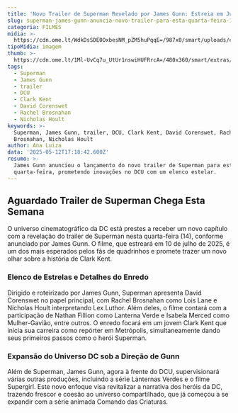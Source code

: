 ```yaml
---
title: 'Novo Trailer de Superman Revelado por James Gunn: Estreia em Julho de 2025'
slug: superman-james-gunn-anuncia-novo-trailer-para-esta-quarta-feira-14
categoria: FILMES
midia: >-
  https://cdn.ome.lt/WdkDsSDE0OxbesNM_pZM5huPqqE=/987x0/smart/uploads/conteudo/fotos/OMELETE_CAPA_-_2025-05-12T133509.093.png
tipoMidia: imagem
thumb: >-
  https://cdn.ome.lt/1Ml-UvCq7u_UtUr1nswiHUFRrcA=/480x360/smart/extras/conteudos/omelete_THUMB_-_2025-05-12T133455.588.png
tags:
  - Superman
  - James Gunn
  - trailer
  - DCU
  - Clark Kent
  - David Corenswet
  - Rachel Brosnahan
  - Nicholas Hoult
keywords: >-
  Superman, James Gunn, trailer, DCU, Clark Kent, David Corenswet, Rachel
  Brosnahan, Nicholas Hoult
author: Ana Luiza
data: '2025-05-12T17:18:42.600Z'
resumo: >-
  James Gunn anunciou o lançamento do novo trailer de Superman para esta
  quarta-feira, prometendo inovações no DCU com um elenco estelar.
---
```


## Aguardado Trailer de Superman Chega Esta Semana

<blockquote class="twitter-tweet"><a href="https://twitter.com/user/status/1921959493979496781"></a></blockquote>

O universo cinematográfico da DC está prestes a receber um novo capítulo com a revelação do trailer de Superman nesta quarta-feira (14), conforme anunciado por James Gunn. O filme, que estreará em 10 de julho de 2025, é um dos mais esperados pelos fãs de quadrinhos e promete trazer um novo olhar sobre a história de Clark Kent.

### Elenco de Estrelas e Detalhes do Enredo

Dirigido e roteirizado por James Gunn, Superman apresenta David Corenswet no papel principal, com Rachel Brosnahan como Lois Lane e Nicholas Hoult interpretando Lex Luthor. Além deles, o filme contará com a participação de Nathan Fillion como Lanterna Verde e Isabela Merced como Mulher-Gavião, entre outros. O enredo focará em um jovem Clark Kent que inicia sua carreira como repórter em Metrópolis, simultaneamente dando seus primeiros passos como o herói Superman.

### Expansão do Universo DC sob a Direção de Gunn

Além de Superman, James Gunn, agora à frente do DCU, supervisionará várias outras produções, incluindo a série Lanternas Verdes e o filme Supergirl. Este novo enfoque visa revitalizar a narrativa dos heróis da DC, trazendo frescor e coesão ao universo compartilhado, que já começou a se expandir com a série animada Comando das Criaturas.
